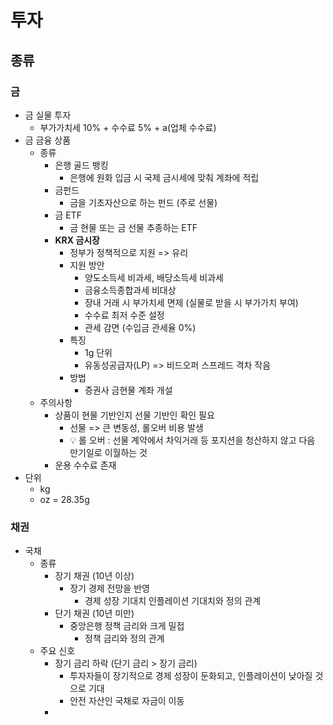 # 투자



## 종류



### 금

- 금 실물 투자
  - 부가가치세 10% + 수수료 5% + a(업체 수수료)
- 금 금융 상품
  - 종류
    - 은행 골드 뱅킹
      - 은행에 원화 입금 시 국제 금시세에 맞춰 계좌에 적립
    - 금펀드
      - 금을 기초자산으로 하는 펀드 (주로 선물)
    - 금 ETF
      - 금 현물 또는 금 선물 추종하는 ETF
    - **KRX 금시장**
      - 정부가 정책적으로 지원 => 유리
      - 지원 방안
        - 양도소득세 비과세, 배당소득세 비과세
        - 금융소득종합과세 비대상
        - 장내 거래 시 부가치세 면제 (실물로 받을 시 부가가치 부여)
        - 수수료 최저 수준 설정
        - 관세 감면 (수입금 관세율 0%)
      - 특징
        - 1g 단위
        - 유동성공급자(LP) => 비드오퍼 스프레드 격차 작음
      - 방법
        - 증권사 금현물 계좌 개설
  - 주의사항
    - 상품이 현물 기반인지 선물 기반인 확인 필요
      - 선물 => 큰 변동성, 롤오버 비용 발생
      - :bulb: 롤 오버 : 선물 계약에서 차익거래 등 포지션을 청산하지 않고 다음 만기일로 이월하는 것
    - 운용 수수료 존재
- 단위
  - kg
  - oz = 28.35g





### 채권

- 국채
  - 종류
    - 장기 채권 (10년 이상)
      - 장기 경제 전망을 반영
        - 경제 성장 기대치 인플레이션 기대치와 정의 관계
    - 단기 채권 (10년 미만)
      - 중앙은행 정책 금리와 크게 밀접
        - 정책 금리와 정의 관계
  - 주요 신호
    - 장기 금리 하락 (단기 금리 > 장기 금리)
      - 투자자들이 장기적으로 경제 성장이 둔화되고, 인플레이션이 낮아질 것으로 기대
      - 안전 자산인 국채로 자금이 이동
    - 



